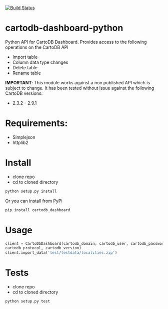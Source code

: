 [![Build Status](https://buildhive.cloudbees.com/job/realestate-com-au/job/cartodb-dashboard-python/badge/icon)](https://buildhive.cloudbees.com/job/realestate-com-au/job/cartodb-dashboard-python/)

cartodb-dashboard-python
========================

Python API for CartoDB Dashboard. Provides access to the following operations on the CartoDB API

+ Import table
+ Column data type changes
+ Delete table
+ Rename table

<strong>IMPORTANT</strong>: This module works against a non published API which is subject to change. It has been tested without issue against the following CartoDB versions:

+ 2.3.2 - 2.9.1

# Requirements: 

+ Simplejson
+ httplib2

# Install

+ clone repo
+ cd to cloned directory

```bash
python setup.py install
```

Or you can install from PyPi

```bash
pip install cartodb_dashboard
```

# Usage

```python
client = CartoDbDashboard(cartodb_domain, cartodb_user, cartodb_password, cartodb_host+':'+cartodb_api_port,
cartodb_protocol, cartodb_version)
client.import_data('test/testdata/localities.zip')
```


# Tests

+ clone repo
+ cd to cloned directory

```bash
python setup.py test
```
